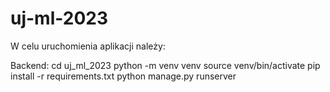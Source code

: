 # uj-ml-2023

W celu uruchomienia aplikacji należy:

Backend:
cd uj_ml_2023
python -m venv venv
source venv/bin/activate
pip install -r requirements.txt
python manage.py runserver